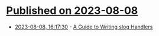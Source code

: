 # [Published on 2023-08-08](index.md)

* [2023-08-08, 16:17:30](https://lobste.rs/s/svwgeb/guide_writing_slog_handlers) - [A Guide to Writing slog Handlers](https://golang.org/s/slog-handler-guide)
